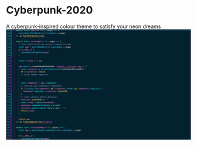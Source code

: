 # Cyberpunk-2020
A cyberpunk-inspired colour theme to satisfy your neon dreams
![cyberpunk-2020](./theme.png)
